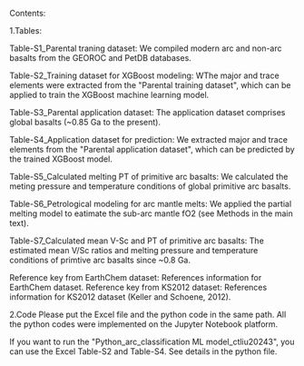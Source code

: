 Contents:

1.Tables:

Table-S1_Parental traning dataset: We compiled modern arc and non-arc basalts from the GEOROC and PetDB databases.

Table-S2_Training dataset for XGBoost modeling: WThe major and trace elements were extracted from the "Parental training dataset", which can be applied to train the XGBoost machine learning model.

Table-S3_Parental application dataset: The application dataset comprises global basalts (~0.85 Ga to the present).

Table-S4_Application dataset for prediction: We extracted major and trace elements from the "Parental application dataset", which can be predicted by the trained XGBoost model.

Table-S5_Calculated melting PT of primitive arc basalts: We calculated the meting pressure and temperature conditions of global primitive arc basalts.

Table-S6_Petrological modeling for arc mantle melts: We applied the partial melting model to eatimate the sub-arc mantle fO2 (see Methods in the main text).

Table-S7_Calculated mean V-Sc and PT of primitive arc basalts: The estimated mean V/Sc ratios and melting pressure and temperature conditions of primtive arc basalts since ~0.8 Ga.

Reference key from EarthChem dataset: References information for EarthChem dataset.
Reference key from KS2012 dataset: References information for KS2012 dataset (Keller and Schoene, 2012).

2.Code
Please put the Excel file and the python code in the same path. All the python codes were implemented on the Jupyter Notebook platform.

If you want to run the "Python_arc_classification ML model_ctliu20243", you can use the Excel Table-S2 and Table-S4. See details in the python file.
